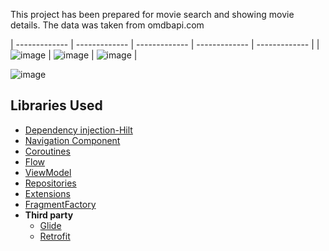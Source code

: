 This project has been prepared for movie search and showing movie details. The data was taken from omdbapi.com



| ------------- | ------------- | ------------- | ------------- | ------------- |
| ![image](https://github.com/Yusuf-Solmaz/MovieSearch/assets/83172478/7e38a04a-2527-4ca4-b6e7-0d4b3727388d)  |
![image](https://github.com/Yusuf-Solmaz/MovieSearch/assets/83172478/237b7ba6-5e43-4aa6-9e42-a081bfd5dbe0)  |
![image](https://github.com/Yusuf-Solmaz/MovieSearch/assets/83172478/44f098ac-8efa-438b-b22a-b2d9b50124aa)  | 






![image](https://github.com/Yusuf-Solmaz/MovieSearch/assets/83172478/44f098ac-8efa-438b-b22a-b2d9b50124aa)




## Libraries Used

* [Dependency injection-Hilt](https://developer.android.com/training/dependency-injection/hilt-android)
* [Navigation Component](https://developer.android.com/guide/navigation/navigation-getting-started)
* [Coroutines](https://developer.android.com/kotlin/coroutines?hl=tr)
* [Flow]([https://developer.android.com/topic/libraries/architecture/livedata](https://developer.android.com/kotlin/flow?hl=en))
* [ViewModel](https://developer.android.com/topic/libraries/architecture/viewmodel#implement)
* [Repositories](https://developer.android.com/topic/architecture#data-layer)
* [Extensions](https://developer.android.com/kotlin/ktx)
* [FragmentFactory](https://developer.android.com/reference/androidx/fragment/app/FragmentFactory)
* **Third party**
  * [Glide](https://github.com/bumptech/glide)
  * [Retrofit](https://square.github.io/retrofit/)
